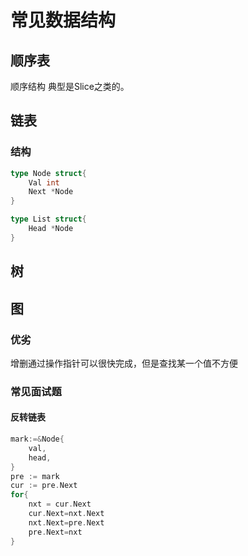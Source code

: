 # 常见数据结构

## 顺序表

顺序结构
典型是Slice之类的。

## 链表

### 结构

```go
type Node struct{
    Val int
    Next *Node
}

type List struct{
    Head *Node
}
```

## 树

## 图

### 优劣

增删通过操作指针可以很快完成，但是查找某一个值不方便

### 常见面试题

#### 反转链表

```go
mark:=&Node{
    val,
    head,
}
pre := mark
cur := pre.Next
for{
    nxt = cur.Next
    cur.Next=nxt.Next
    nxt.Next=pre.Next
    pre.Next=nxt
}
```
